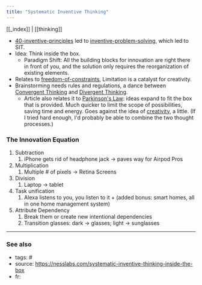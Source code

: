 ```yaml
---
title: "Systematic Inventive Thinking"
---
```


[[_index]] | [[thinking]]

- [40-inventive-principles](40-inventive-principles.md) led to [inventive-problem-solving](inventive-problem-solving.md), which led to SIT.
- Idea: Think inside the box. 
	- Paradigm Shift: All the building blocks for innovation are right there in front of you, and the solution only requires the reorganization of existing elements. 
- Relates to [freedom-of-constraints](freedom-of-constraints.md), Limitation is a catalyst for creativity.
- Brainstorming needs rules and regulations, a dance between [Convergent Thinking](convergent-thinking.md) and [Divergent Thinking](divergent-thinking.md).
	- Article also relates it to [Parkinson's Law](parkinsons-law.md): ideas expand to fit the box that is provided. Much quicker to limit the scope of possibilities, saving time and energy. Goes against the idea of [creativity](creativity.md), a little. (If I tried hard enough, I'd probably be able to combine the two thought processes.) 

### The Innovation Equation
1. Subtraction
	1. iPhone gets rid of headphone jack -> paves way for Airpod Pros
2. Multiplication
	1. Multiple # of pixels -> Retina Screens
3. Division
	1. Laptop -> tablet
4. Task unification
	1. Alexa listens to you, you listen to it + (added bonus: smart homes, all in one home management system)
5. Attribute Dependency
	1. Break them or create new intentional dependencies
	2. Transition glasses: dark -> glasses; light -> sunglasses

-------------
### See also


- tags: #
- source: https://nesslabs.com/systematic-inventive-thinking-inside-the-box
- fr: